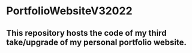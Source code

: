 # PortfolioWebsiteV32022

## This repository hosts the code of my third take/upgrade of my personal portfolio website.